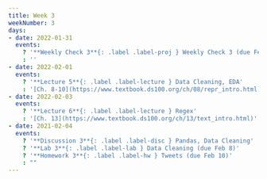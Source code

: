 ```yaml
---
title: Week 3
weekNumber: 3
days:
- date: 2022-01-31
  events:
    ? '**Weekly Check 3**{: .label .label-proj } Weekly Check 3 (due Feb 7)'
    : ''
- date: 2022-02-01
  events:
    ? '**Lecture 5**{: .label .label-lecture } Data Cleaning, EDA'
    : '[Ch. 8-10](https://www.textbook.ds100.org/ch/08/repr_intro.html)'
- date: 2022-02-03
  events:
    ? '**Lecture 6**{: .label .label-lecture } Regex'
    : '[Ch. 13](https://www.textbook.ds100.org/ch/13/text_intro.html)'
- date: 2021-02-04
  events:
    ? '**Discussion 3**{: .label .label-disc } Pandas, Data Cleaning'
    ? '**Lab 3**{: .label .label-lab } Data Cleaning (due Feb 8)'
    ? '**Homework 3**{: .label .label-hw } Tweets (due Feb 10)'
    : ""
---
```

